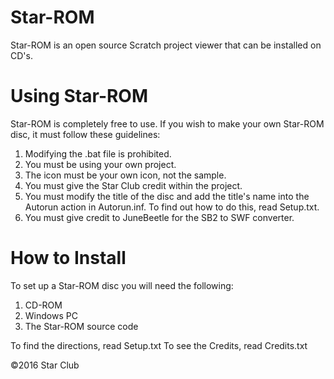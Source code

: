 # Star-ROM
Star-ROM is an open source Scratch project viewer that can be installed on CD's.

# Using Star-ROM
Star-ROM is completely free to use. If you wish to make your own Star-ROM disc, it must follow these guidelines:

1. Modifying the .bat file is prohibited.
2. You must be using your own project.
3. The icon must be your own icon, not the sample.
4. You must give the Star Club credit within the project.
5. You must modify the title of the disc and add the title's name into the Autorun action in Autorun.inf. To find out how to do this, read Setup.txt.
6. You must give credit to JuneBeetle for the SB2 to SWF converter.

# How to Install
To set up a Star-ROM disc you will need the following:

1. CD-ROM
2. Windows PC
3. The Star-ROM source code

To find the directions, read Setup.txt
To see the Credits, read Credits.txt



©2016 Star Club
